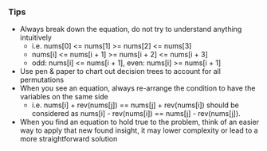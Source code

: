 ### Tips
- Always break down the equation, do not try to understand anything intuitively 
    - i.e. nums[0] <= nums[1] >= nums[2] <= nums[3]
    - nums[i] <= nums[i + 1] >= nums[i + 2] <= nums[i + 3]
    - odd: nums[i] <= nums[i + 1], even: nums[i] >= nums[i + 1]
- Use pen & paper to chart out decision trees to account for all permutations
- When you see an equation, always re-arrange the condition to have the variables on the same side
    - i.e. nums[i] + rev(nums[j]) == nums[j] + rev(nums[i]) should be considered as nums[i] - rev(nums[i]) == nums[j] - rev(nums[j]).
- When you find an equation to hold true to the problem, think of an easier way to apply that new found insight, it may lower complexity or lead to a more straightforward solution
